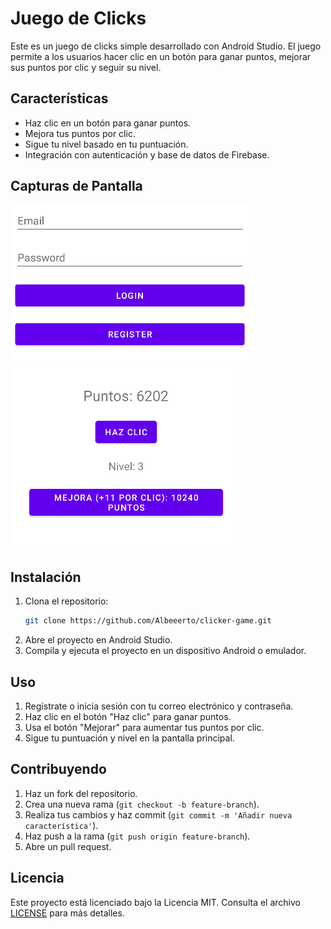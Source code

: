 # Juego de Clicks

Este es un juego de clicks simple desarrollado con Android Studio. El juego permite a los usuarios hacer clic en un botón para ganar puntos, mejorar sus puntos por clic y seguir su nivel.

## Características

- Haz clic en un botón para ganar puntos.
- Mejora tus puntos por clic.
- Sigue tu nivel basado en tu puntuación.
- Integración con autenticación y base de datos de Firebase.

## Capturas de Pantalla

![Captura 1](img/login.png)
![Captura 2](img/game.png)

## Instalación

1. Clona el repositorio:
    ```sh
    git clone https://github.com/Albeeerto/clicker-game.git
    ```
2. Abre el proyecto en Android Studio.
3. Compila y ejecuta el proyecto en un dispositivo Android o emulador.

## Uso

1. Regístrate o inicia sesión con tu correo electrónico y contraseña.
2. Haz clic en el botón "Haz clic" para ganar puntos.
3. Usa el botón "Mejorar" para aumentar tus puntos por clic.
4. Sigue tu puntuación y nivel en la pantalla principal.

## Contribuyendo

1. Haz un fork del repositorio.
2. Crea una nueva rama (`git checkout -b feature-branch`).
3. Realiza tus cambios y haz commit (`git commit -m 'Añadir nueva característica'`).
4. Haz push a la rama (`git push origin feature-branch`).
5. Abre un pull request.

## Licencia

Este proyecto está licenciado bajo la Licencia MIT. Consulta el archivo [LICENSE](LICENSE) para más detalles.
